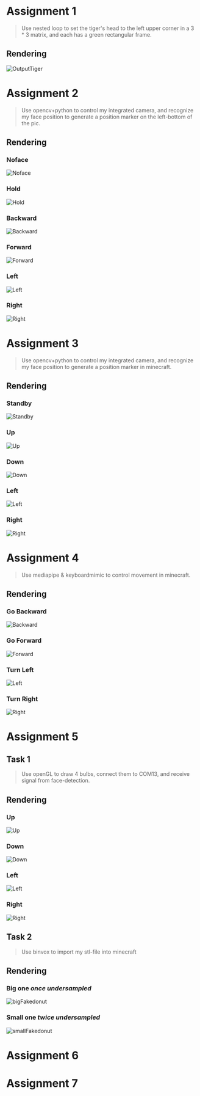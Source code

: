 # Assignment 1
> Use nested loop to set the tiger's head to the left upper corner in a 3 * 3 matrix, and each has a green rectangular frame.
## Rendering
![OutputTiger](./Assignment221012/OutputTigerPic.png "OutputTiger")  

# Assignment 2
> Use opencv+python to control my integrated camera, and recognize my face position to generate a position marker on the left-bottom of the pic.
## Rendering
### Noface
![Noface](./Assignment221019/Output/Noface.png "Noface")
### Hold
![Hold](./Assignment221019/Output/Hold.png "Hold")
### Backward
![Backward](./Assignment221019/Output/Backward.png "Backward")
### Forward
![Forward](./Assignment221019/Output/Forward.png "Forward")
### Left
![Left](./Assignment221019/Output/Left.png "Left")
### Right
![Right](./Assignment221019/Output/Right.png "Right")

# Assignment 3
> Use opencv+python to control my integrated camera, and recognize my face position to generate a position marker in minecraft.
## Rendering
### Standby
![Standby](./Assignment221026/Output/Standby.png "Standby")
### Up
![Up](./Assignment221026/Output/Up.png "Up")
### Down
![Down](./Assignment221026/Output/Down.png "Down")
### Left
![Left](./Assignment221026/Output/Left.png "Left")
### Right
![Right](./Assignment221026/Output/Right.png "Right")

# Assignment 4
>Use mediapipe & keyboardmimic to control movement in minecraft.
## Rendering
### Go Backward
![Backward](./Assignment221102/Output/Backward.png "Backward")
### Go Forward
![Forward](./Assignment221102/Output/Forward.png "Forward")
### Turn Left
![Left](./Assignment221102/Output/Left.png "Left")
### Turn Right
![Right](./Assignment221102/Output/Right.png "Right")

# Assignment 5
## Task 1
>Use openGL to draw 4 bulbs, connect them to COM13, and receive signal from face-detection.
## Rendering
### Up
![Up](./Assignment221109/Output/Up.png "Up")
### Down
![Down](./Assignment221109/Output/Down.png "Down")
### Left
![Left](./Assignment221109/Output/Left.png "Left")
### Right
![Right](./Assignment221109/Output/Right.png "Right")

## Task 2
>Use binvox to import my stl-file into minecraft
## Rendering
### Big one *once* *undersampled*
![bigFakedonut](./Assignment221109/Output/bigFakedonut.png "bigFakedonut")
### Small one *twice* *undersampled*
![smallFakedonut](./Assignment221109/Output/smallFakedonut.png "smallFakedonut")

# Assignment 6

# Assignment 7
